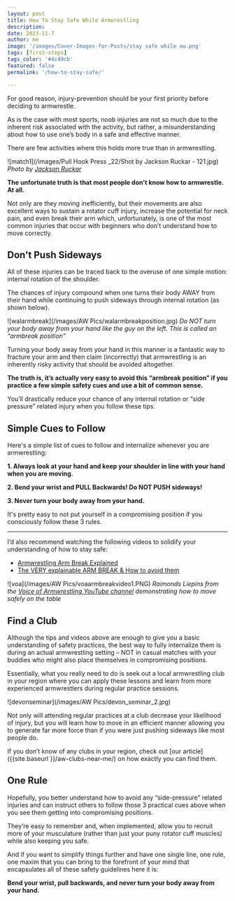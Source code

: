 ```yaml
---
layout: post
title: How To Stay Safe While Armwrestling
description: 
date: 2023-11-7
author: me
image: '/images/Cover-Images-for-Posts/stay safe while aw.png'
tags: [first-steps]
tags_color: '#4c49cb'
featured: false
permalink: '/how-to-stay-safe/'

---
```


For good reason, injury-prevention should be your first priority before deciding to armwrestle.


As is the case with most sports, noob injuries are not so much due to the inherent risk associated with the activity, but rather, a misunderstanding about how to use one’s body in a safe and effective manner.

There are few activities where this holds more true than in armwrestling.

![match1](/images/Pull Hook Press _22/Shot by Jackson Ruckar - 121.jpg)
*Photo by [Jackson Ruckar](https://jacksonruckar.com/)*

**The unfortunate truth is that most people don't know how to armwrestle. At all.**

Not only are they moving inefficiently, but their movements are also excellent ways to sustain a rotator cuff injury, increase the potential for neck pain, and even break their arm which, unfortunately, is one of the most common injuries that occur with beginners who don’t understand how to move correctly.


## Don't Push Sideways

All of these injuries can be traced back to the overuse of one simple motion: internal rotation of the shoulder. 

The chances of injury compound when one turns their body AWAY from their hand while continuing to push sideways through internal rotation (as shown below).


![walarmbreak](/images/AW Pics/walarmbreakposition.jpg)
*Do NOT turn your body away from your hand like the guy on the left. This is called an “armbreak position"*


Turning your body away from your hand in this manner is a fantastic way to fracture your arm and then claim (incorrectly) that armwrestling is an inherently risky activity that should be avoided altogether.


**The truth is, it’s actually very easy to avoid this “armbreak position” if you practice a few simple safety cues and use a bit of common sense.**

You’ll drastically reduce your chance of any internal rotation or “side pressure” related injury when you follow these tips.

## Simple Cues to Follow

Here's a simple list of cues to follow and internalize whenever you are armwrestling:


**1. Always look at your hand and keep your shoulder in line with your hand when you are moving.** <br>

**2. Bend your wrist and PULL Backwards! Do NOT PUSH sideways!**<br>

**3. Never turn your body away from your hand.**



It's pretty easy to not put yourself in a compromising position if you consciously follow these 3 rules.

*** 

I’d also recommend watching the following videos to solidify your understanding of how to stay safe:


* [Armwrestling Arm Break Explained](https://www.youtube.com/watch?v=75DqIE-1X1k)
* [The VERY explainable ARM BREAK & How to avoid them](https://www.youtube.com/watch?v=pl7VSLlGeok)

![voa](/images/AW Pics/voaarmbreakvideo1.PNG)
*Raimonds Liepins from the [Voice of Armwrestling YouTube channel](https://www.youtube.com/@voiceofarmwrestling) demonstrating how to move safely on the table*


## Find a Club

Although the tips and videos above are enough to give you a basic understanding of safety practices, the best way to fully internalize them is during an actual armwrestling setting – NOT in casual matches with your buddies who might also place themselves in compromising positions.

Essentially, what you really need to do is seek out a local armwrestling club in your region where you can apply these lessons and learn from more experienced armwrestlers during regular practice sessions.

![devonseminar](/images/AW Pics/devon_seminar_2.jpg)

Not only will attending regular practices at a club decrease your likelihood of injury, but you will learn how to move in an efficient manner allowing you to generate far more force than if you were just pushing sideways like most people do.

If you don’t know of any clubs in your region, check out [our article]({{site.baseurl }}/aw-clubs-near-me/) on how exactly you can find them.

## One Rule

Hopefully, you better understand how to avoid any “side-pressure” related injuries and can instruct others to follow those 3 practical cues above when you see them getting into compromising positions.

They’re easy to remember and, when implemented, allow you to recruit more of your musculature (rather than just your puny rotator cuff muscles) while also keeping you safe.

And if you want to simplify things further and have one single line, one rule, one maxim that you can bring to the forefront of your mind that encapsulates all of these safety guidelines here it is:

**Bend your wrist, pull backwards, and never turn your body away from your hand.**




